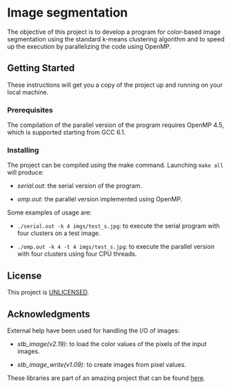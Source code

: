 # Image segmentation

The objective of this project is to develop a program for color-based image
segmentation using the standard k-means clustering algorithm and to speed up the
execution by parallelizing the code using OpenMP.

## Getting Started

These instructions will get you a copy of the project up and running on your
local machine.

### Prerequisites

The compilation of the parallel version of the program requires OpenMP 4.5,
which is supported starting from GCC 6.1.

### Installing

The project can be compiled using the make command. Launching ```make all```
will produce:

* *serial.out*: the serial version of the program.

* *omp.out*: the parallel version implemented using OpenMP.

Some examples of usage are:

* ```./serial.out -k 4 imgs/test_s.jpg```: to execute the serial program with
  four clusters on a test image.

* ```./omp.out -k 4 -t 4 imgs/test_s.jpg```: to execute the parallel version
  with four clusters using four CPU threads.

## License

This project is [UNLICENSED](UNLICENSE).

## Acknowledgments

External help have been used for handling the I/O of images:

* *stb_image(v2.19)*: to load the color values of the pixels of the input
  images.

* *stb_image_write(v1.09)*: to create images from pixel values.

These libraries are part of an amazing project that can be found
[here](https://github.com/nothings/stb).
